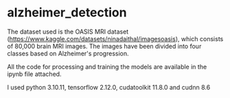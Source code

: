 # alzheimer_detection

The dataset used is the OASIS MRI dataset (https://www.kaggle.com/datasets/ninadaithal/imagesoasis), which consists of 80,000 brain MRI images. The images have been divided into four classes based on Alzheimer's progression.

All the code for processing and training the models are available in the ipynb file attached. 

I used python 3.10.11, tensorflow 2.12.0, cudatoolkit 11.8.0 and cudnn 8.6
